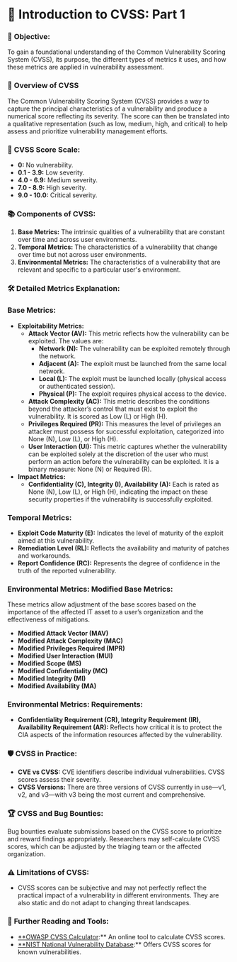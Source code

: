 
# 📘 **Introduction to CVSS: Part 1**

### 🎯 **Objective:**

To gain a foundational understanding of the Common Vulnerability Scoring System (CVSS), its purpose, the different types of metrics it uses, and how these metrics are applied in vulnerability assessment.

### 🚀 **Overview of CVSS**

The Common Vulnerability Scoring System (CVSS) provides a way to capture the principal characteristics of a vulnerability and produce a numerical score reflecting its severity. The score can then be translated into a qualitative representation (such as low, medium, high, and critical) to help assess and prioritize vulnerability management efforts.

### 🔢 **CVSS Score Scale:**

- **0:** No vulnerability.
- **0.1 - 3.9:** Low severity.
- **4.0 - 6.9:** Medium severity.
- **7.0 - 8.9:** High severity.
- **9.0 - 10.0:** Critical severity.

### 📚 **Components of CVSS:**

1. **Base Metrics:** The intrinsic qualities of a vulnerability that are constant over time and across user environments.
2. **Temporal Metrics:** The characteristics of a vulnerability that change over time but not across user environments.
3. **Environmental Metrics:** The characteristics of a vulnerability that are relevant and specific to a particular user's environment.

### 🛠️ **Detailed Metrics Explanation:**

### **Base Metrics:**

- **Exploitability Metrics:**
    - **Attack Vector (AV):** This metric reflects how the vulnerability can be exploited. The values are:
        - **Network (N):** The vulnerability can be exploited remotely through the network.
        - **Adjacent (A):** The exploit must be launched from the same local network.
        - **Local (L):** The exploit must be launched locally (physical access or authenticated session).
        - **Physical (P):** The exploit requires physical access to the device.
    - **Attack Complexity (AC):** This metric describes the conditions beyond the attacker’s control that must exist to exploit the vulnerability. It is scored as Low (L) or High (H).
    - **Privileges Required (PR):** This measures the level of privileges an attacker must possess for successful exploitation, categorized into None (N), Low (L), or High (H).
    - **User Interaction (UI):** This metric captures whether the vulnerability can be exploited solely at the discretion of the user who must perform an action before the vulnerability can be exploited. It is a binary measure: None (N) or Required (R).
- **Impact Metrics:**
    - **Confidentiality (C), Integrity (I), Availability (A):** Each is rated as None (N), Low (L), or High (H), indicating the impact on these security properties if the vulnerability is successfully exploited.

### **Temporal Metrics:**

- **Exploit Code Maturity (E):** Indicates the level of maturity of the exploit aimed at this vulnerability.
- **Remediation Level (RL):** Reflects the availability and maturity of patches and workarounds.
- **Report Confidence (RC):** Represents the degree of confidence in the truth of the reported vulnerability.

### **Environmental Metrics: Modified Base Metrics:**

These metrics allow adjustment of the base scores based on the importance of the affected IT asset to a user’s organization and the effectiveness of mitigations.

- **Modified Attack Vector (MAV)**
- **Modified Attack Complexity (MAC)**
- **Modified Privileges Required (MPR)**
- **Modified User Interaction (MUI)**
- **Modified Scope (MS)**
- **Modified Confidentiality (MC)**
- **Modified Integrity (MI)**
- **Modified Availability (MA)**

### **Environmental Metrics: Requirements:**

- **Confidentiality Requirement (CR), Integrity Requirement (IR), Availability Requirement (AR):** Reflects how critical it is to protect the CIA aspects of the information resources affected by the vulnerability.

### 🛡️ **CVSS in Practice:**

- **CVE vs CVSS:** CVE identifiers describe individual vulnerabilities. CVSS scores assess their severity.
- **CVSS Versions:** There are three versions of CVSS currently in use—v1, v2, and v3—with v3 being the most current and comprehensive.

### 🏆 **CVSS and Bug Bounties:**

Bug bounties evaluate submissions based on the CVSS score to prioritize and reward findings appropriately. Researchers may self-calculate CVSS scores, which can be adjusted by the triaging team or the affected organization.

### ⚠️ **Limitations of CVSS:**

- CVSS scores can be subjective and may not perfectly reflect the practical impact of a vulnerability in different environments. They are also static and do not adapt to changing threat landscapes.

### 📖 **Further Reading and Tools:**

- [**OWASP CVSS Calculator](https://owasp.org/www-community/attacks/):** An online tool to calculate CVSS scores.
- [**NIST National Vulnerability Database](https://nvd.nist.gov/vuln-metrics/cvss):** Offers CVSS scores for known vulnerabilities.
